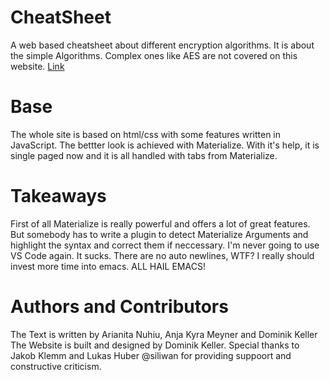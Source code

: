 # CheatSheet
A web based cheatsheet about different encryption algorithms. It is about the simple Algorithms. Complex ones like AES are not covered on this website.
[Link](https://domse007.github.io/CheatSheet/ "Hosted here")

# Base
The whole site is based on html/css with some features written in JavaScript.
The bettter look is achieved with Materialize. With it's help, it is single paged now and it is all handled with tabs from Materialize. 

# Takeaways 
First of all Materialize is really powerful and offers a lot of great features. But somebody has to write a plugin to detect Materialize Arguments and highlight the syntax and correct them if neccessary.
I'm never going to use VS Code again. It sucks. There are no auto newlines, WTF? I really should invest more time into emacs. ALL HAIL EMACS!

# Authors and Contributors
The Text is written by Arianita Nuhiu, Anja Kyra Meyner and Dominik Keller
The Website is built and designed by Dominik Keller. Special thanks to Jakob Klemm and Lukas Huber @siliwan for providing suppoort and constructive criticism. 
